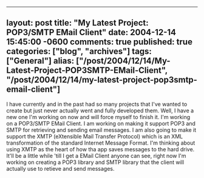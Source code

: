   ---
  layout: post
  title: "My Latest Project: POP3/SMTP EMail Client"
  date: 2004-12-14 15:45:00 -0600
  comments: true
  published: true
  categories: ["blog", "archives"]
  tags: ["General"]
  alias: ["/post/2004/12/14/My-Latest-Project-POP3SMTP-EMail-Client", "/post/2004/12/14/my-latest-project-pop3smtp-email-client"]
  ---
<!-- more -->
<P>I have currently and in the past had so many projects that I've wanted to create but just never actually went and fully developed them. Well, I have a new one I'm working on now and will force myself to finish it. I'm working on a POP3/SMTP EMail Client. I am working on making it support POP3 and SMTP for retrieving and sending email messages. I am also going to make it support the XMTP (eXtensible Mail Transfer Protocol) which is an XML transformation of the standard Internet Message Format. I'm thinking about using XMTP as the heart of how tha app saves messages to the hard drive. It'll be a little while 'till I get a EMail Client anyone can see, right now I'm working on creating a POP3 library and SMTP library that the client will actually use to retieve and send messages.</P>
